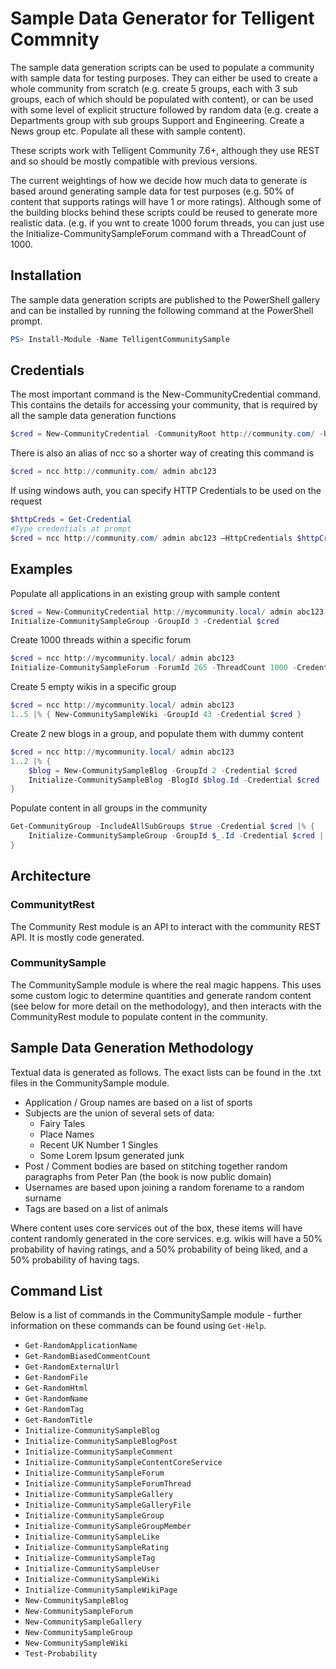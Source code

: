 # Sample Data Generator for Telligent Commnity

The sample data generation scripts can be used to populate a community with sample data for testing purposes.  They can either be used to create a whole community from scratch (e.g. create 5 groups, each with 3 sub groups, each of which should be populated with content), or can be used with some level of explicit structure followed by random data (e.g. create a Departments group with sub groups Support and Engineering.  Create a News group etc.  Populate all these with sample content).

These scripts work with Telligent Community 7.6+, although they use REST and so should be mostly compatible with previous versions.

The current weightings of how we decide how much data to generate is based around generating sample data for test purposes (e.g. 50% of content that supports ratings will have 1 or more ratings).  Although some of the building blocks behind these scripts could be reused to generate more realistic data.  (e.g. if you wnt to create 1000 forum threads, you can just use the Initialize-CommunitySampleForum command with a ThreadCount of 1000.

## Installation

The sample data generation scripts are published to the PowerShell gallery and can be installed by running the following command at the PowerShell prompt.

```powershell
PS> Install-Module -Name TelligentCommunitySample
```

## Credentials

The most important command is the New-CommunityCredential command.  This contains the details for accessing your community, that is required by all the sample data generation functions

```powershell
$cred = New-CommunityCredential -CommunityRoot http://community.com/ -Username username –ApiKey apiKey
```
There is also an alias of ncc so a shorter way of creating this command is
```powershell
$cred = ncc http://community.com/ admin abc123
```

If using windows auth, you can specify HTTP Credentials to be used on the request

```powershell
$httpCreds = Get-Credential
#Type credentials at prompt
$cred = ncc http://community.com/ admin abc123 –HttpCredentials $httpCred 
```

## Examples

Populate all applications in an existing group with sample content
```powershell
$cred = New-CommunityCredential http://mycommunity.local/ admin abc123
Initialize-CommunitySampleGroup -GroupId 3 -Credential $cred
```

Create 1000 threads within a specific forum
```powershell
$cred = ncc http://mycommunity.local/ admin abc123
Initialize-CommunitySampleForum -ForumId 265 -ThreadCount 1000 -Credential $cred
```

Create 5 empty wikis in a specific group
```powershell
$cred = ncc http://mycommunity.local/ admin abc123
1..5 |% { New-CommunitySampleWiki -GroupId 43 -Credential $cred }
```

Create 2 new blogs in a group, and populate them with dummy content
```powershell
$cred = ncc http://mycommunity.local/ admin abc123
1..2 |% {
    $blog = New-CommunitySampleBlog -GroupId 2 -Credential $cred
    Initialize-CommunitySampleBlog -BlogId $blog.Id -Credential $cred 
}
```

Populate content in all groups in the community
```powershell
Get-CommunityGroup -IncludeAllSubGroups $true -Credential $cred |% {
    Initialize-CommunitySampleGroup -GroupId $_.Id -Credential $cred | Out-Null
}
```

## Architecture

### CommunitytRest

The Community Rest module is an API to interact with the community REST API.  It is mostly code generated.

### CommunitySample

The CommunitySample module is where the real magic happens.  This uses some custom logic to determine quantities and generate random content (see below for more detail on the methodology), and then interacts with the CommunityRest module to populate content in the community.

## Sample Data Generation Methodology

Textual data is generated as follows.  The exact lists can be found in the .txt files in the CommunitySample module.

* Application / Group names are based on a list of sports
* Subjects are the union of several sets of data:
   * Fairy Tales
   * Place Names
   * Recent UK Number 1 Singles
   * Some Lorem Ipsum generated junk
* Post / Comment bodies are based on stitching together random paragraphs from Peter Pan (the book is now public domain)
* Usernames are based upon joining a random forename to a random surname
* Tags are based on a list of animals

Where content uses core services out of the box, these items will have content randomly generated in the core services.  e.g. wikis will have a 50% probability of having ratings, and a 50% probability of being liked, and a 50% probability of having tags.

## Command List

Below is a list of commands in the CommunitySample module - further information on these commands can be found using `Get-Help`.

* `Get-RandomApplicationName`
* `Get-RandomBiasedCommentCount`
* `Get-RandomExternalUrl`
* `Get-RandomFile`
* `Get-RandomHtml`
* `Get-RandomName`
* `Get-RandomTag`
* `Get-RandomTitle`
* `Initialize-CommunitySampleBlog`
* `Initialize-CommunitySampleBlogPost`
* `Initialize-CommunitySampleComment`
* `Initialize-CommunitySampleContentCoreService`
* `Initialize-CommunitySampleForum`
* `Initialize-CommunitySampleForumThread`
* `Initialize-CommunitySampleGallery`
* `Initialize-CommunitySampleGalleryFile`
* `Initialize-CommunitySampleGroup`
* `Initialize-CommunitySampleGroupMember`
* `Initialize-CommunitySampleLike`
* `Initialize-CommunitySampleRating`
* `Initialize-CommunitySampleTag`
* `Initialize-CommunitySampleUser`
* `Initialize-CommunitySampleWiki`
* `Initialize-CommunitySampleWikiPage`
* `New-CommunitySampleBlog`
* `New-CommunitySampleForum`
* `New-CommunitySampleGallery`
* `New-CommunitySampleGroup`
* `New-CommunitySampleWiki`
* `Test-Probability`
